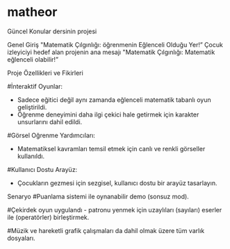 # matheor
Güncel Konular dersinin projesi

Genel Giriş
"Matematik Çılgınlığı: öğrenmenin Eğlenceli Olduğu Yer!”
Çocuk izleyiciyi hedef alan projenin ana mesajı "Matematik Çılgınlığı: Matematik eğlenceli olabilir!”

Proje Özellikleri ve Fikirleri

  #İnteraktif Oyunlar:
-	Sadece eğitici değil aynı zamanda eğlenceli matematik tabanlı oyun geliştirildi.
-	Öğrenme deneyimini daha ilgi çekici hale getirmek için karakter unsurlarını dahil edildi.
  
 #Görsel Oğrenme Yardımcıları:
-	Matematiksel kavramları temsil etmek için canlı ve renkli görseller kullanıldı.
  
 #Kullanıcı Dostu Arayüz:
-	Çocukların gezmesi için sezgisel, kullanıcı dostu bir arayüz tasarlayın.
  
Senaryo
#Puanlama sistemi ile oynanabilir demo (sonsuz mod).

#Çekirdek oyun uygulandı - patronu yenmek için uzaylıları (sayıları) eserler ile (operatörler) birleştirmek.

#Müzik ve hareketli grafik çalışmaları da dahil olmak üzere tüm varlık dosyaları.


